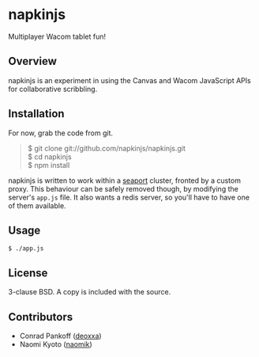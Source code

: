 napkinjs
========

Multiplayer Wacom tablet fun!

Overview
--------

napkinjs is an experiment in using the Canvas and Wacom JavaScript APIs for
collaborative scribbling.

Installation
------------

For now, grab the code from git.

> $ git clone git://github.com/napkinjs/napkinjs.git  
> $ cd napkinjs  
> $ npm install  

napkinjs is written to work within a [seaport](https://github.com/substack/seaport)
cluster, fronted by a custom proxy. This behaviour can be safely removed though,
by modifying the server's `app.js` file. It also wants a redis server, so you'll
have to have one of them available.

Usage
-----

```
$ ./app.js
```

License
-------

3-clause BSD. A copy is included with the source.

Contributors
------------

* Conrad Pankoff ([deoxxa](http://github.com/deoxxa))
* Naomi Kyoto ([naomik](http://github.com/naomik))
